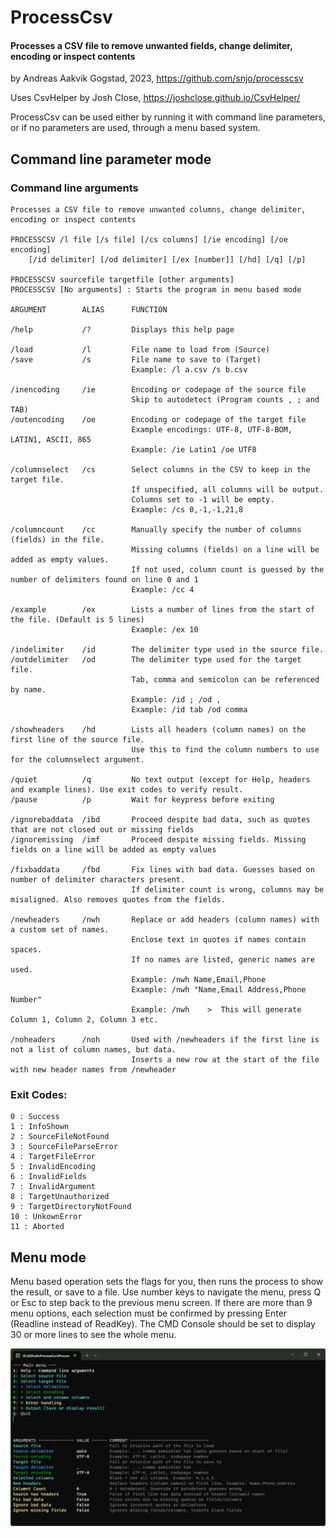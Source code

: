 # ProcessCsv
#### Processes a CSV file to remove unwanted fields, change delimiter, encoding or inspect contents

by Andreas Aakvik Gogstad, 2023, https://github.com/snjo/processcsv

Uses CsvHelper by Josh Close, https://joshclose.github.io/CsvHelper/

ProcessCsv can be used either by running it with command line parameters, or if no parameters are used, through a menu based system.

## Command line parameter mode

### Command line arguments

    Processes a CSV file to remove unwanted columns, change delimiter, encoding or inspect contents

    PROCESSCSV /l file [/s file] [/cs columns] [/ie encoding] [/oe encoding]
        [/id delimiter] [/od delimiter] [/ex [number]] [/hd] [/q] [/p]
    
    PROCESSCSV sourcefile targetfile [other arguments]
    PROCESSCSV [No arguments] : Starts the program in menu based mode
    
    ARGUMENT        ALIAS      FUNCTION
    
    /help           /?         Displays this help page
    
    /load           /l         File name to load from (Source)
    /save           /s         File name to save to (Target)
                               Example: /l a.csv /s b.csv
    
    /inencoding     /ie        Encoding or codepage of the source file
                               Skip to autodetect (Program counts , ; and TAB)
    /outencoding    /oe        Encoding or codepage of the target file
                               Example encodings: UTF-8, UTF-8-BOM, LATIN1, ASCII, 865
                               Example: /ie Latin1 /oe UTF8
    
    /columnselect   /cs        Select columns in the CSV to keep in the target file.
                               If unspecified, all columns will be output.
                               Columns set to -1 will be empty.
                               Example: /cs 0,-1,-1,21,8
    
    /columncount    /cc        Manually specify the number of columns (fields) in the file.
                               Missing columns (fields) on a line will be added as empty values.
                               If not used, column count is guessed by the number of delimiters found on line 0 and 1
                               Example: /cc 4
    
    /example        /ex        Lists a number of lines from the start of the file. (Default is 5 lines)
                               Example: /ex 10
    
    /indelimiter    /id        The delimiter type used in the source file.
    /outdelimiter   /od        The delimiter type used for the target file.
                               Tab, comma and semicolon can be referenced by name.
                               Example: /id ; /od ,
                               Example: /id tab /od comma
    
    /showheaders    /hd        Lists all headers (column names) on the first line of the source file.
                               Use this to find the column numbers to use for the columnselect argument.
    
    /quiet          /q         No text output (except for Help, headers and example lines). Use exit codes to verify result.
    /pause          /p         Wait for keypress before exiting
    
    /ignorebaddata  /ibd       Proceed despite bad data, such as quotes that are not closed out or missing fields
    /ignoremissing  /imf       Proceed despite missing fields. Missing fields on a line will be added as empty values
    
    /fixbaddata     /fbd       Fix lines with bad data. Guesses based on number of delimiter characters present.
                               If delimiter count is wrong, columns may be misaligned. Also removes quotes from the fields.
    
    /newheaders     /nwh       Replace or add headers (column names) with a custom set of names.
                               Enclose text in quotes if names contain spaces.
                               If no names are listed, generic names are used.
                               Example: /nwh Name,Email,Phone
                               Example: /nwh "Name,Email Address,Phone Number"
                               Example: /nwh    >  This will generate Column 1, Column 2, Column 3 etc.
    
    /noheaders      /noh       Used with /newheaders if the first line is not a list of column names, but data.
                               Inserts a new row at the start of the file with new header names from /newheader



### Exit Codes:

    0 : Success
    1 : InfoShown
    2 : SourceFileNotFound
    3 : SourceFileParseError
    4 : TargetFileError
    5 : InvalidEncoding
    6 : InvalidFields
    7 : InvalidArgument
    8 : TargetUnauthorized
    9 : TargetDirectoryNotFound
    10 : UnkownError
    11 : Aborted

## Menu mode

Menu based operation sets the flags for you, then runs the process to show the result, or save to a file. Use number keys to navigate the menu, press Q or Esc to step back to the previous menu screen.
If there are more than 9 menu options, each selection must be confirmed by pressing Enter (Readline instead of ReadKey).
The CMD Console should be set to display 30 or more lines to see the whole menu.

![image](processCsv_screenshot.png)
